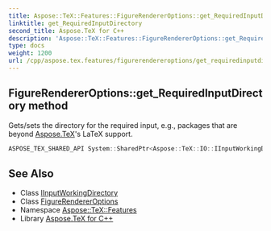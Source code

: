 ```yaml
---
title: Aspose::TeX::Features::FigureRendererOptions::get_RequiredInputDirectory method
linktitle: get_RequiredInputDirectory
second_title: Aspose.TeX for C++
description: 'Aspose::TeX::Features::FigureRendererOptions::get_RequiredInputDirectory method. Gets/sets the directory for the required input, e.g., packages that are beyond Aspose.TeX''s LaTeX support in C++.'
type: docs
weight: 1200
url: /cpp/aspose.tex.features/figurerendereroptions/get_requiredinputdirectory/
---
```

## FigureRendererOptions::get_RequiredInputDirectory method


Gets/sets the directory for the required input, e.g., packages that are beyond [Aspose.TeX](../../../aspose.tex/)'s LaTeX support.

```cpp
ASPOSE_TEX_SHARED_API System::SharedPtr<Aspose::TeX::IO::IInputWorkingDirectory> Aspose::TeX::Features::FigureRendererOptions::get_RequiredInputDirectory() const
```

## See Also

* Class [IInputWorkingDirectory](../../../aspose.tex.io/iinputworkingdirectory/)
* Class [FigureRendererOptions](../)
* Namespace [Aspose::TeX::Features](../../)
* Library [Aspose.TeX for C++](../../../)
